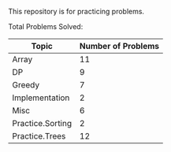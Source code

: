 This repository is for practicing problems.

Total Problems Solved:

| Topic            | Number of Problems |
|------------------|--------------------|
| Array            | 11                 |
| DP               | 9                  |
| Greedy           | 7                  |
| Implementation   | 2                  |
| Misc             | 6                  |
| Practice.Sorting | 2                  |
| Practice.Trees   | 12                 |